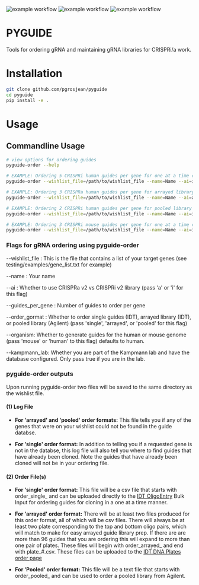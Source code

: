 ![example workflow](https://github.com/pgrosjean/pyguide/actions/workflows/python_package-linux.yml/badge.svg)
![example workflow](https://github.com/pgrosjean/pyguide/actions/workflows/python_package-macos.yml/badge.svg)
![example workflow](https://github.com/pgrosjean/pyguide/actions/workflows/python_package-windows.yml/badge.svg)

# PYGUIDE
Tools for ordering gRNA and maintaining gRNA libraries for CRISPRi/a work.

# Installation
```bash
git clone github.com/pgrosjean/pyguide
cd pyguide
pip install -e .
```

# Usage
## Commandline Usage
```bash
# view options for ordering guides
pyguide-order --help
```

```bash
# EXAMPLE: Ordering 5 CRISPRi human guides per gene for one at a time cloning
pyguide-order --wishlist_file=/path/to/wishlist_file --name=Name --ai=i --guides_per_gene=5 --order_format=single

# EXAMPLE: Ordering 3 CRISPRa human guides per gene for arrayed library
pyguide-order --wishlist_file=/path/to/wishlist_file --name=Name --ai=a --guides_per_gene=3 --order_format=arrayed

# EXAMPLE: Ordering 2 CRISPRi human guides per gene for pooled library
pyguide-order --wishlist_file=/path/to/wishlist_file --name=Name --ai=i --guides_per_gene=2 --order_format=pooled

# EXAMPLE: Ordering 3 CRISPRi mouse guides per gene for one at a time cloning
pyguide-order --wishlist_file=/path/to/wishlist_file --name=Name --ai=i --guides_per_gene=2 --order_format=single
```

### Flags for gRNA ordering using pyguide-order

--wishlist_file : This is the file that contains a list of your target genes (see testing/examples/gene_list.txt for example)

--name : Your name

--ai : Whether to use CRISPRa v2 vs CRISPRi v2 library (pass 'a' or 'i' for this flag)

--guides_per_gene : Number of guides to order per gene

--order_gormat : Whether to order single guides (IDT), arrayed library (IDT), or pooled library (Agilent) (pass 'single', 'arrayed', or 'pooled' for this flag)

--organism: Whether to generate guides for the human or mouse genome (pass 'mouse' or 'human' to this flag) defaults to human.

--kampmann_lab: Whether you are part of the Kampmann lab and have the database configured. Only pass true if you are in the lab.

### pyguide-order outputs
Upon running pyguide-order two files will be saved to the same directory as the wishlist file. 

#### (1) Log File

- **For 'arrayed' and 'pooled' order formats:**
This file tells you if any of the genes that were on your wishlist could not be found in the guide databse. 

- **For 'single' order format:**
In addition to telling you if a requested gene is not in the databse, this log file will also tell you where to find guides that have already been cloned. Note the guides that have already been cloned will not be in your ordering file.


#### (2) Order File(s)

- **For 'single' order format:**
This file will be a csv file that starts with order_single_ and can be uploaded directly to the [IDT OligoEntry](https://www.idtdna.com/site/order/oligoentry) Bulk Input for ordering guides for cloning in a one at a time manner.

- **For 'arrayed' order format:**
There will be at least two files produced for this order format, all of which will be csv files. There will always be at least two plate corresponding to the top and bottom oligo pairs, which will match to make for easy arrayed guide library prep. If there are are more than 96 guides that you are ordering this will expand to more than one pair of plates. These files will begin with order_arrayed_ and end with plate_#.csv. These files can be uploaded to the [IDT DNA Plates order page](https://www.idtdna.com/site/order/plate/index/dna/1799)

- **For 'Pooled' order format:**
This file will be a text file that starts with order_pooled_ and can be used to order a pooled library from Agilent.
